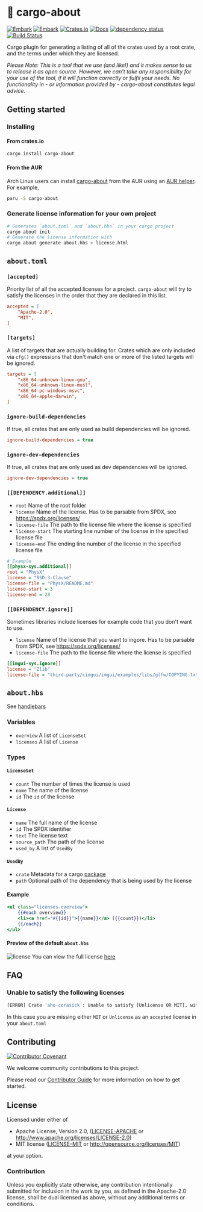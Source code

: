 # 📜 cargo-about

[![Embark](https://img.shields.io/badge/embark-open%20source-blueviolet.svg)](https://embark.dev)
[![Embark](https://img.shields.io/badge/discord-ark-%237289da.svg?logo=discord)](https://discord.gg/dAuKfZS)
[![Crates.io](https://img.shields.io/crates/v/cargo-about.svg)](https://crates.io/crates/cargo-about)
[![Docs](https://docs.rs/cargo-about/badge.svg)](https://docs.rs/cargo-about)
[![dependency status](https://deps.rs/repo/github/EmbarkStudios/cargo-about/status.svg)](https://deps.rs/repo/github/EmbarkStudios/cargo-about)
[![Build Status](https://github.com/EmbarkStudios/cargo-about/workflows/CI/badge.svg)](https://github.com/EmbarkStudios/cargo-about/actions?workflow=CI)

Cargo plugin for generating a listing of all of the crates used by a root crate, and the terms under which they are licensed.

_Please Note: This is a tool that we use (and like!) and it makes sense to us to release it as open source. However, we can’t take any responsibility for your use of the tool, if it will function correctly or fulfil your needs. No functionality in - or information provided by - cargo-about constitutes legal advice._

## Getting started

### Installing

#### From crates.io

```bash
cargo install cargo-about
```

#### From the AUR

Arch Linux users can install [cargo-about](https://aur.archlinux.org/packages/?O=0&K=cargo-about) from the AUR using an [AUR helper](https://wiki.archlinux.org/index.php/AUR_helpers). For example,

```bash
paru -S cargo-about
```

### Generate license information for your own project

```bash
# Generates `about.toml` and `about.hbs` in your cargo project
cargo about init
# Generate the license information with
cargo about generate about.hbs > license.html
```

## `about.toml`

### `[accepted]`

Priority list of all the accepted licenses for a project. `cargo-about` will try to satisfy the licenses in the order that they are declared in this list.

```ini
accepted = [
    "Apache-2.0",
    "MIT",
]
```

### `[targets]`

A list of targets that are actually building for. Crates which are only included via `cfg()` expressions that don't match one or more of the listed targets will be ignored.

```ini
targets = [
    "x86_64-unknown-linux-gnu",
    "x86_64-unknown-linux-musl",
    "x86_64-pc-windows-msvc",
    "x86_64-apple-darwin",
]
```

### `ignore-build-dependencies`

If true, all crates that are only used as build dependencies will be ignored.

```ini
ignore-build-dependencies = true
```

### `ignore-dev-dependencies`

If true, all crates that are only used as dev dependencies will be ignored.

```ini
ignore-dev-dependencies = true
```

### `[[DEPENDENCY.additional]]`
* `root` Name of the root folder
* `license` Name of the license. Has to be parsable from SPDX, see https://spdx.org/licenses/
* `license-file` The path to the license file where the license is specified
* `license-start` The starting line number of the license in the specified license file
* `license-end` The ending line number of the license in the specified license file


```ini
# Example
[[physx-sys.additional]]
root = "PhysX"
license = "BSD-3-Clause"
license-file = "PhysX/README.md"
license-start = 3
license-end = 28
```

### `[[DEPENDENCY.ignore]]`
Sometimes libraries include licenses for example code that you don't want to use.

* `license` Name of the license that you want to ingore. Has to be parsable from SPDX, see https://spdx.org/licenses/
* `license-file` The path to the license file where the license is specified

```ini
[[imgui-sys.ignore]]
license = "Zlib"
license-file = "third-party/cimgui/imgui/examples/libs/glfw/COPYING.txt"
```

## `about.hbs`
See [handlebars](https://handlebarsjs.com)

### Variables

* `overview` A list of `LicenseSet`
* `licenses` A list of `License`

### Types

#### `LicenseSet`
* `count` The number of times the license is used
* `name` The name of the license
* `id` The `id` of the license

#### `License`
* `name` The full name of the license
* `id` The SPDX identifier
* `text` The license text
* `source_path` The path of the license
* `used_by` A list of `UsedBy`

#### `UsedBy`
* `crate` Metadata for a cargo [package](https://docs.rs/cargo_metadata/newest/cargo_metadata/struct.Package.html)
* `path` Optional path of the dependency that is being used by the license

#### Example

```hbs
<ul class="licenses-overview">
    {{#each overview}}
    <li><a href="#{{id}}">{{name}}</a> ({{count}})</li>
    {{/each}}
</ul>
```

#### Preview of the default `about.hbs`
![license](https://i.imgur.com/pvOjj06.png)
You can view the full license [here](media/license.html)

## FAQ

### Unable to satisfy the following licenses

```bash
[ERROR] Crate 'aho-corasick': Unable to satisfy [Unlicense OR MIT], with the following accepted licenses [Apache-2.0]
```

In this case you are missing either `MIT` or `Unlicense` as an `accepted` license in your `about.toml`

## Contributing

[![Contributor Covenant](https://img.shields.io/badge/contributor%20covenant-v1.4-ff69b4.svg)](../CODE_OF_CONDUCT.md)

We welcome community contributions to this project.

Please read our [Contributor Guide](CONTRIBUTING.md) for more information on how to get started.

## License

Licensed under either of

* Apache License, Version 2.0, ([LICENSE-APACHE](LICENSE-APACHE) or http://www.apache.org/licenses/LICENSE-2.0)
* MIT license ([LICENSE-MIT](LICENSE-MIT) or http://opensource.org/licenses/MIT)

at your option.

### Contribution

Unless you explicitly state otherwise, any contribution intentionally submitted for inclusion in the work by you, as defined in the Apache-2.0 license, shall be dual licensed as above, without any additional terms or conditions.
